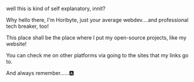 well this is kind of self explanatory, innit?

Why hello there, I'm Horibyte, just your average webdev....and professional tech breaker, too!

This place shall be the place where I put my open-source projects, like my website!

You can check me on other platforms via going to the sites that my links go to.

And always remember......🅰

<!---
horibyte/horibyte is a ✨ special ✨ repository because its `README.md` (this file) appears on your GitHub profile.
You can click the Preview link to take a look at your changes.
--->
